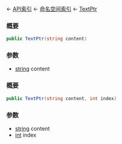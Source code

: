 ← [API索引](Api-Index) ← [命名空间索引](Namespace-Index) ← [TextPtr](VRage.Game.ModAPI.Ingame.Utilities.TextPtr)

### 概要

```csharp
public TextPtr(string content)
```

### 参数

* [string](https://docs.microsoft.com/en-us/dotnet/api/System.String?view=netframework-4.6) content
### 概要

```csharp
public TextPtr(string content, int index)
```

### 参数

* [string](https://docs.microsoft.com/en-us/dotnet/api/System.String?view=netframework-4.6) content
* [int](https://docs.microsoft.com/en-us/dotnet/api/System.Int32?view=netframework-4.6) index
